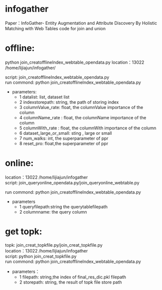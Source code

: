 # infogather
Paper：InfoGather- Entity Augmentation and Attribute Discovery By Holistic Matching with Web Tables   code for join and union



# offline:
python join_creatofflineIndex_webtable_opendata.py 
location：13022 /home/lijiajun/infogather/

script: join_creatofflineIndex_webtable_opendata.py  
run commond: python join_creatofflineIndex_webtable_opendata.py
* parameters:  
    * 1 datalist: list, dataset list   
    * 2 indexstorepath: string, the path of storing index  
    * 3 columnValue_rate: float, the columnValue importance of the column  
    * 4  columnName_rate :  float, the columnName importance of the column  
    * 5 columnWith_rate : float, the columnWith importance of the column  
    * 6 dataset_large_or_small: sting , large or small  
    * 7 num_walks: int, the superparameter of ppr  
    * 8 reset_pro: float,the superparameter of ppr  


# online:  

location：13022  /home/lijiajun/infogather    
script: join_queryonline_opendata.py/join_queryonline_webtable.py    

run commond: python join_creatofflineIndex_webtable_opendata.py  

* parameters  
  * 1 queryfilepath:string the querytablefilepath
  * 2 columnname: the query column  

# get topk:  

topk: join_creat_topkfile.py/join_creat_topkfile.py  
location：13022  /home/lijiajun/infogather  
script: python join_creat_topkfile.py  
run commond: python join_creatofflineIndex_webtable_opendata.py  
* parameters：  
  * 1 filepath: string,the index of final_res_dic.pkl filepath  
  * 2 storepath: string, the result of topk file store path  


